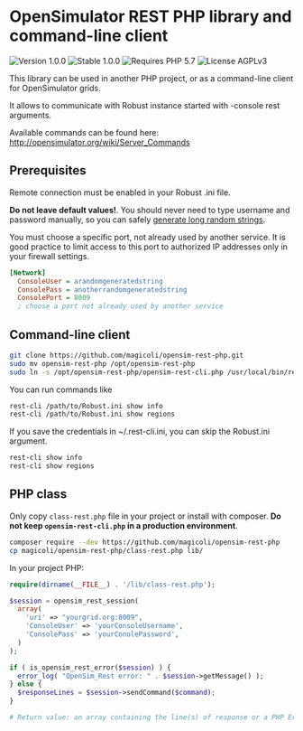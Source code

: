 # OpenSimulator REST PHP library and command-line client

![Version 1.0.0](https://badgen.net/badge/Version/1.0.0/999999) ![Stable 1.0.0](https://badgen.net/badge/Stable/1.0.0/00aa00) ![Requires PHP 5.7](https://badgen.net/badge/PHP/5.7/7884bf) ![License AGPLv3](https://badgen.net/badge/License/AGPLv3/552b55)

This library can be used in another PHP project, or as a command-line client for OpenSimulator grids.

It allows to communicate with Robust instance started with -console rest arguments.

Available commands can be found here: <http://opensimulator.org/wiki/Server_Commands>

## Prerequisites

Remote connection must be enabled in your Robust .ini file.

**Do not leave default values!**. You should never need to type username and password manually, so you can safely [generate long random strings](https://www.random.org/strings/?num=2&len=32&digits=on&upperalpha=on&loweralpha=on&unique=on&format=plain&rnd=new).

You must choose a specific port, not already used by another service. It is good practice to limit access to this port to authorized IP addresses only in your firewall settings.

```ini
[Network]
  ConsoleUser = arandomgeneratedstring
  ConsolePass = anotherrandomgeneratedstring
  ConsolePort = 8009
  ; choose a port not already used by another service
```

## Command-line client

```bash
git clone https://github.com/magicoli/opensim-rest-php.git
sudo mv opensim-rest-php /opt/opensim-rest-php
sudo ln -s /opt/opensim-rest-php/opensim-rest-cli.php /usr/local/bin/rest-cli
```

You can run commands like

```bash
rest-cli /path/to/Robust.ini show info
rest-cli /path/to/Robust.ini show regions
```

If you save the credentials in ~/.rest-cli.ini, you can skip the Robust.ini argument.

```bash
rest-cli show info
rest-cli show regions
```

## PHP class

Only copy `class-rest.php` file in your project or install with composer. **Do not keep `opensim-rest-cli.php` in a production environment**.

```bash
composer require --dev https://github.com/magicoli/opensim-rest-php
cp magicoli/opensim-rest-php/class-rest.php lib/
```

In your project PHP:

```php
require(dirname(__FILE__) . '/lib/class-rest.php');

$session = opensim_rest_session(
  array(
    'uri' => "yourgrid.org:8009",
    'ConsoleUser' => 'yourConsoleUsername',
    'ConsolePass' => 'yourConolePassword',
  )
);

if ( is_opensim_rest_error($session) ) {
  error_log( "OpenSim_Rest error: " . $session->getMessage() );
} else {
  $responseLines = $session->sendCommand($command);
}

# Return value: an array containing the line(s) of response or a PHP Error
```
